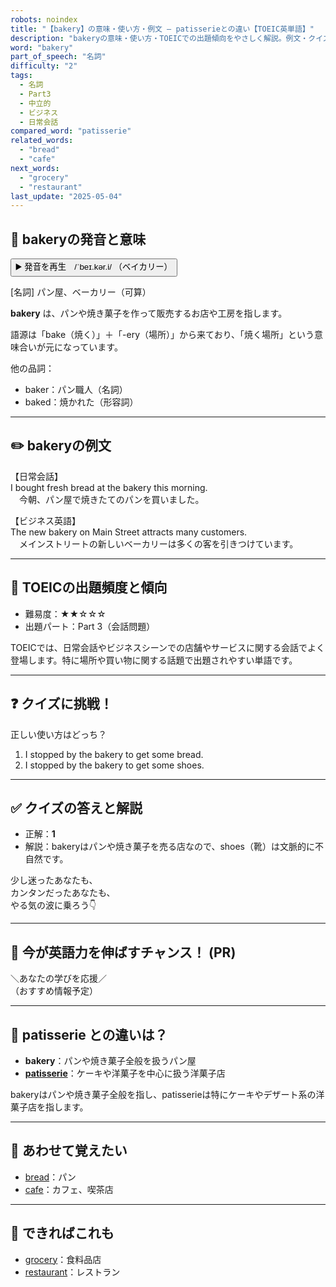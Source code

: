 ```yaml
---
robots: noindex
title: "【bakery】の意味・使い方・例文 ― patisserieとの違い【TOEIC英単語】"
description: "bakeryの意味・使い方・TOEICでの出題傾向をやさしく解説。例文・クイズ付きでpatisserieとの違いもわかりやすく学べます。"
word: "bakery"
part_of_speech: "名詞"
difficulty: "2"
tags:
  - 名詞
  - Part3
  - 中立的
  - ビジネス
  - 日常会話
compared_word: "patisserie"
related_words:
  - "bread"
  - "cafe"
next_words:
  - "grocery"
  - "restaurant"
last_update: "2025-05-04"
---
```


## 🔰 bakeryの発音と意味

<button class="play-audio" onclick="playTTS('bakery')">
  <span class="play-audio-main">
    ▶️ 発音を再生　/ˈbeɪ.kər.i/
  </span>
  <span class="play-audio-sub">
    （ベイカリー）
  </span>
</button>

[名詞] パン屋、ベーカリー（可算）

**bakery** は、パンや焼き菓子を作って販売するお店や工房を指します。

語源は「bake（焼く）」＋「-ery（場所）」から来ており、「焼く場所」という意味合いが元になっています。

他の品詞：  
- baker：パン職人（名詞）
- baked：焼かれた（形容詞）

---

## ✏️ bakeryの例文

【日常会話】  
I bought fresh bread at the bakery this morning.  
　今朝、パン屋で焼きたてのパンを買いました。

【ビジネス英語】  
The new bakery on Main Street attracts many customers.  
　メインストリートの新しいベーカリーは多くの客を引きつけています。

---

## 🎯 TOEICの出題頻度と傾向

- 難易度：★★☆☆☆
- 出題パート：Part 3（会話問題）

TOEICでは、日常会話やビジネスシーンでの店舗やサービスに関する会話でよく登場します。特に場所や買い物に関する話題で出題されやすい単語です。

---

## ❓ クイズに挑戦！

正しい使い方はどっち？

1. I stopped by the bakery to get some bread.  
2. I stopped by the bakery to get some shoes.

---

## ✅ クイズの答えと解説

- 正解：**1**
- 解説：bakeryはパンや焼き菓子を売る店なので、shoes（靴）は文脈的に不自然です。

少し迷ったあなたも、  
カンタンだったあなたも、  
やる気の波に乗ろう👇️

---

## 🚀 今が英語力を伸ばすチャンス！ (PR)

<div class="info-center">
＼あなたの学びを応援／<br>  
（おすすめ情報予定）
</div>

---

## 🤔  patisserie との違いは？

- **bakery**：パンや焼き菓子全般を扱うパン屋
- **[patisserie](/word/patisserie)**：ケーキや洋菓子を中心に扱う洋菓子店

bakeryはパンや焼き菓子全般を指し、patisserieは特にケーキやデザート系の洋菓子店を指します。

---

## 🧩 あわせて覚えたい

- [bread](/word/bread)：パン
- [cafe](/word/cafe)：カフェ、喫茶店

---

## 📖 できればこれも

- [grocery](/word/grocery)：食料品店
- [restaurant](/word/restaurant)：レストラン

<!-- cvid: aid37_bid37 -->
